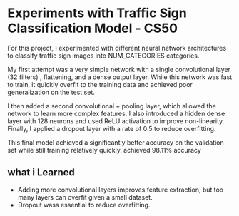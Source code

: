 # Experiments with Traffic Sign Classification Model - CS50

For this project, I experimented with different neural network architectures to classify traffic sign images into NUM_CATEGORIES categories.

My first attempt was a very simple network with a single convolutional layer (32 filters) , flattening, and a dense output layer. While this network was fast to train, it quickly overfit to the training data and achieved poor generalization on the test set.

I then added a second convolutional + pooling layer, which allowed the network to learn more complex features. I also introduced a hidden dense layer with 128 neurons and used ReLU activation to improve non-linearity. Finally, I applied a dropout layer with a rate of 0.5 to reduce overfitting.

This final model achieved a significantly better accuracy on the validation set while still training relatively quickly. achieved 98.11% accuracy

## what i Learned

- Adding more convolutional layers improves feature extraction, but too many layers can overfit given a small dataset.
- Dropout wass essential to reduce overfitting.
